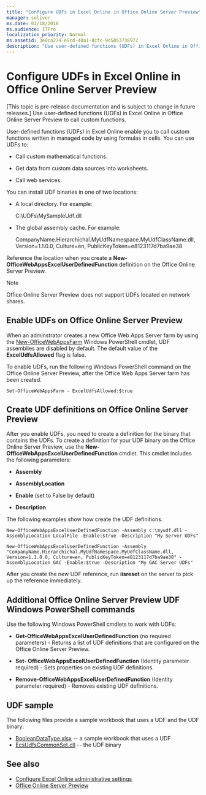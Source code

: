 ```yaml
---
title: "Configure UDFs in Excel Online in Office Online Server Preview"
manager: soliver
ms.date: 03/18/2016
ms.audience: ITPro
localization_priority: Normal
ms.assetid: 3e0ca274-e9cd-48a1-8cfc-9d5053738972
description: "Use user-defined functions (UDFs) in Excel Online in Office Online Server Preview to call custom functions."
---
```


# Configure UDFs in Excel Online in Office Online Server Preview

[This topic is pre-release documentation and is subject to change in future releases.]
Use user-defined functions (UDFs) in Excel Online in Office Online Server Preview to call custom functions. 
  
User-defined functions (UDFs) in Excel Online enable you to call custom functions written in managed code by using formulas in cells. You can use UDFs to:
  
- Call custom mathematical functions.
    
- Get data from custom data sources into worksheets.
    
- Call web services.
    
You can install UDF binaries in one of two locations:
  
- A local directory. For example: 
    
    C:\UDFs\MySampleUdf.dll
    
- The global assembly cache. For example: 
    
    CompanyName.Hierarchichal.MyUdfNamespace.MyUdfClassName.dll, Version=1.1.0.0, Culture=en, PublicKeyToken=e8123117d7ba9ae38
    
Reference the location when you create a **New-OfficeWebAppsExcelUserDefinedFunction** definition on the Office Online Server Preview. 
  
> [!NOTE]
> Office Online Server Preview does not support UDFs located on network shares. 
  
## Enable UDFs on Office Online Server Preview

When an adminstrator creates a new Office Web Apps Server farm by using the [New-OfficeWebAppsFarm](https://technet.microsoft.com/en-us/library/jj219436.aspx) Windows PowerShell cmdlet, UDF assemblies are disabled by default. The default value of the **ExcelUdfsAllowed** flag is false. 
  
To enable UDFs, run the following Windows PowerShell command on the Office Online Server Preview, after the Office Web Apps Server farm has been created.
  
`Set-OfficeWebAppsFarm - ExcelUdfsAllowed:$true`
  
## Create UDF definitions on Office Online Server Preview

After you enable UDFs, you need to create a definition for the binary that contains the UDFs. To create a definition for your UDF binary on the Office Online Server Preview, use the **New-OfficeWebAppsExcelUserDefinedFunction** cmdlet. This cmdlet includes the following parameters: 
  
- **Assembly**
    
- **AssemblyLocation**
    
- **Enable** (set to False by default) 
    
- **Description**
    
The following examples show how create the UDF definitions.
  
`New-OfficeWebAppsExcelUserDefinedFunction -Assembly c:\myudf.dll -AssemblyLocation LocalFile -Enable:$true -Description "My Server UDFs"`
  
`New-OfficeWebAppsExcelUserDefinedFunction -Assembly "CompanyName.Hierarchichal.MyUdfNamespace.MyUdfClassName.dll, Version=1.1.0.0, Culture=en, PublicKeyToken=e8123117d7ba9ae38" -AssemblyLocation GAC -Enable:$true -Description "My GAC Server UDFs"`
  
After you create the new UDF reference, run **iisreset** on the server to pick up the reference immediately. 
  
## Additional Office Online Server Preview UDF Windows PowerShell commands

Use the following Windows PowerShell cmdlets to work with UDFs:
  
- **Get-OfficeWebAppsExcelUserDefinedFunction** (no required parameters) - Returns a list of UDF definitions that are configured on the Office Online Server Preview. 
    
- **Set- OfficeWebAppsExcelUserDefinedFunction** (Identity parameter required) - Sets properties on existing UDF definitions. 
    
- **Remove-OfficeWebAppsExcelUserDefinedFunction** (Identity parameter required) - Removes existing UDF definitions. 
    
## UDF sample

The following files provide a sample workbook that uses a UDF and the UDF binary:
  
- [BooleanDataType.xlsx](http://download.microsoft.com/download/6/7/F/67F724FD-1186-4209-BFF1-FBFD99E959D9/User%20Defined%20Function%20Assemblies/BooleanDataType.xlsx) -- a sample workbook that uses a UDF  
- [EcsUdfsCommonSet.dll](http://download.microsoft.com/download/6/7/F/67F724FD-1186-4209-BFF1-FBFD99E959D9/User%20Defined%20Function%20Assemblies/EcsUdfsCommonSet.dll) -- the UDF binary 
    
## See also

- [Configure Excel Online administrative settings](https://technet.microsoft.com/en-us/library/jj219698%28v=office.16%29.aspx)  
- [Office Online Server Preview](https://technet.microsoft.com/en-us/library/jj219456%28v=office.16%29.aspx)
    

